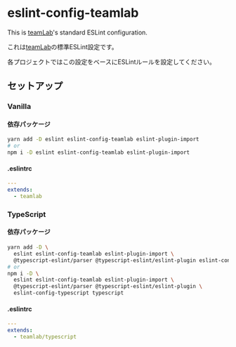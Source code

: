 # eslint-config-teamlab

This is [teamLab](https://teamlab.art)'s standard ESLint configuration.

これは[teamLab](https://teamlab.art)の標準ESLint設定です。

各プロジェクトではこの設定をベースにESLintルールを設定してください。

## セットアップ

### Vanilla

#### 依存パッケージ

```sh
yarn add -D eslint eslint-config-teamlab eslint-plugin-import
# or
npm i -D eslint eslint-config-teamlab eslint-plugin-import
```

#### .eslintrc

```yml
---
extends:
  - teamlab
```

### TypeScript

#### 依存パッケージ

```sh
yarn add -D \
  eslint eslint-config-teamlab eslint-plugin-import \
  @typescript-eslint/parser @typescript-eslint/eslint-plugin eslint-config-typescript
# or
npm i -D \
  eslint eslint-config-teamlab eslint-plugin-import \
  @typescript-eslint/parser @typescript-eslint/eslint-plugin \
  eslint-config-typescript typescript
```

#### .eslintrc

```yml
---
extends:
  - teamlab/typescript
```
